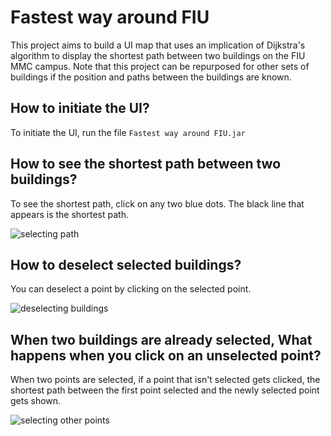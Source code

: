 # Fastest way around FIU
This project aims to build a UI map that uses an implication of Dijkstra's algorithm to display the shortest path between two buildings on the FIU MMC campus. Note that this project can be repurposed for other sets of buildings if the position and paths between the buildings are known.

## How to initiate the UI?
To initiate the UI, run the file `Fastest way around FIU.jar`

## How to see the shortest path between two buildings?
To see the shortest path, click on any two blue dots. The black line that appears is the shortest path.

![selecting path](https://github.com/reycuba0918/Fastest-way-around-FIU/assets/156565222/9924c0ea-f67e-4de3-87f4-1713e8fa5c37)

## How to deselect selected buildings?
You can deselect a point by clicking on the selected point.

![deselecting buildings](https://github.com/reycuba0918/Fastest-way-around-FIU/assets/156565222/13acf1ef-4ab4-4794-9eee-244d01f98e68)

## When two buildings are already selected, What happens when you click on an unselected point?
When two points are selected, if a point that isn't selected gets clicked, the shortest path between the first point selected and the newly selected point gets shown.

![selecting other points](https://github.com/reycuba0918/Fastest-way-around-FIU/assets/156565222/912c00f2-2cfb-4d07-8a67-20324d8ab84e)
